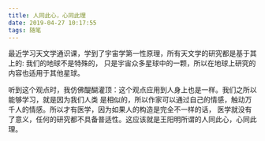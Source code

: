 ```yaml
---
title: 人同此心，心同此理
date: 2019-04-27 10:17:55
tags: 随笔
---
```

最近学习天文学通识课，学到了宇宙学第一性原理，所有天文学的研究都是基于其上的: 我们的地球不是特殊的，
只是宇宙众多星球中的一颗，所以在地球上研究的内容也适用于其他星球。

听到这个观点时，我仿佛醍醐灌顶：这个观点应用到人身上也是一样。我们之所以能够学习，就是因为我们人类
是相似的，所以作家可以通过自己的情感，触动万千人的情感。所以才有医学，因为如果人的构造是完全不一样的话，
医学就没有了意义，任何的研究都不具备普适性。这应该就是王阳明所谓的人同此心，心同此理。
